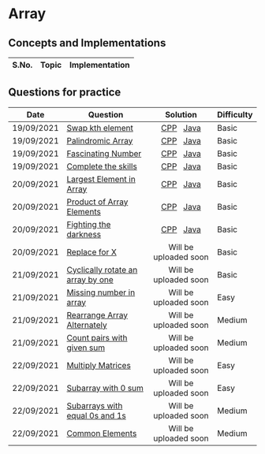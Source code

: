 # Array 

## Concepts and Implementations

| S.No. | Topic | Implementation |
| ---  | ------ | -------------- |

## Questions for practice
| Date | Question | Solution| Difficulty |
| ---  | ------ | :--------------: | ----- |
|19/09/2021| [Swap kth element](https://practice.geeksforgeeks.org/problems/swap-kth-elements5500/1/?category[]=Arrays&category[]=Arrays&difficulty[]=-2&page=1&query=category[]Arraysdifficulty[]-2page1category[]Arrays)|[CPP](Swap_kth_element.cpp) &nbsp; [Java](Swap_kth_element.java)| Basic |
|19/09/2021| [Palindromic Array](https://practice.geeksforgeeks.org/problems/palindromic-array-1587115620/1/?category[]=Arrays&category[]=Arrays&difficulty[]=-2&page=1&query=category[]Arraysdifficulty[]-2page1category[]Arrays)|[CPP](Palindromic_Array.cpp) &nbsp; [Java](palinfromic_array.java)|Basic|
|19/09/2021|  [Fascinating Number](https://practice.geeksforgeeks.org/problems/fascinating-number3751/1/?category[]=Arrays&category[]=Arrays&difficulty[]=-2&page=2&query=category[]Arraysdifficulty[]-2page2category[]Arrays)|[CPP](fascinating_number.cpp) &nbsp; [Java](Fascinating_number.java)| Basic |
|19/09/2021|[Complete the skills](https://practice.geeksforgeeks.org/problems/compete-the-skills5807/1/?category[]=Arrays&category[]=Arrays&difficulty[]=-2&page=1&query=category[]Arraysdifficulty[]-2page1category[]Arrays)|[CPP](complete_the_skills.cpp) &nbsp; [Java](complete_the_skills.java)| Basic |
|20/09/2021| [Largest Element in Array](https://practice.geeksforgeeks.org/problems/largest-element-in-array4009/1/?category[]=Arrays&category[]=Arrays&difficulty[]=-1&page=1&query=category[]Arraysdifficulty[]-1page1category[]Arrays)  | [CPP](largest_element_of_array.cpp) &nbsp; [Java](largest_element.java) | Basic
|20/09/2021| [Product of Array Elements](https://practice.geeksforgeeks.org/problems/product-of-array-element/1/?category[]=Arrays&category[]=Arrays&difficulty[]=-1&page=3&query=category[]Arraysdifficulty[]-1page3category[]Arrays) | [CPP](Product_of_array_elements.cpp) &nbsp; [Java](product_of_ele.java) | Basic
|20/09/2021| [Fighting the darkness](https://practice.geeksforgeeks.org/problems/fighting-the-darkness3949/1/?category[]=Arrays&category[]=Arrays&difficulty[]=-1&page=1&query=category[]Arraysdifficulty[]-1page1category[]Arrays) | [CPP](fighting_the_darkness.cpp) &nbsp; [Java](fighting_the_darkness.java) | Basic
|20/09/2021| [Replace for X](https://www.codechef.com/problems/REPLESX) | Will be uploaded soon| Basic
|21/09/2021| [Cyclically rotate an array by one](https://practice.geeksforgeeks.org/problems/cyclically-rotate-an-array-by-one2614/1) | Will be uploaded soon| Basic
|21/09/2021| [Missing number in array](https://practice.geeksforgeeks.org/problems/missing-number-in-array1416/1) | Will be uploaded soon| Easy
|21/09/2021| [Rearrange Array Alternately](https://practice.geeksforgeeks.org/problems/-rearrange-array-alternately-1587115620/1) | Will be uploaded soon| Medium
|21/09/2021| [Count pairs with given sum](https://practice.geeksforgeeks.org/problems/count-pairs-with-given-sum5022/1) | Will be uploaded soon| Medium
|22/09/2021| [Multiply Matrices](https://practice.geeksforgeeks.org/problems/multiply-matrices/1) | Will be uploaded soon | Easy
|22/09/2021| [Subarray with 0 sum](https://practice.geeksforgeeks.org/problems/subarray-with-0-sum-1587115621/1) | Will be uploaded soon | Easy
|22/09/2021| [Subarrays with equal 0s and 1s](https://practice.geeksforgeeks.org/problems/count-subarrays-with-equal-number-of-1s-and-0s-1587115620/1) | Will be uploaded soon | Medium
|22/09/2021| [Common Elements](https://practice.geeksforgeeks.org/problems/common-elements1132/1) | Will be uploaded soon | Medium

